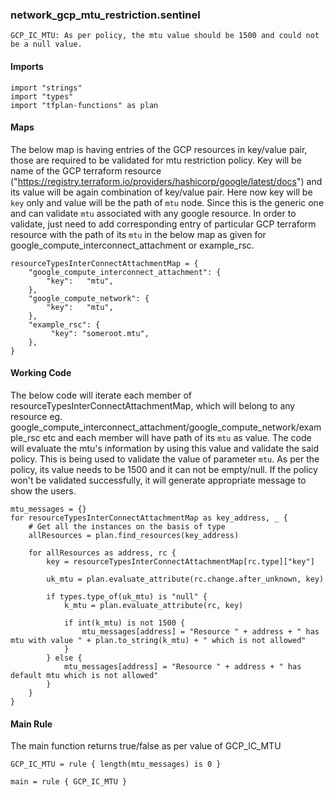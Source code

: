 ### network_gcp_mtu_restriction.sentinel
```
GCP_IC_MTU: As per policy, the mtu value should be 1500 and could not be a null value.
```

#### Imports
```
import "strings"
import "types"
import "tfplan-functions" as plan
```
#### Maps
The below map is having entries of the GCP resources in key/value pair, those are required to be validated for mtu restriction policy. Key will be name of the GCP terraform resource ("https://registry.terraform.io/providers/hashicorp/google/latest/docs") and its value will be again combination of key/value pair. Here now key will be ```key``` only and value will be the path of ```mtu``` node. Since this is the generic one and can validate ```mtu``` associated with any google resource. In order to validate, just need to add corresponding entry of particular GCP terraform resource with the path of its ```mtu``` in the below map as given for google_compute_interconnect_attachment or example_rsc.
```
resourceTypesInterConnectAttachmentMap = {	
	"google_compute_interconnect_attachment": {
		"key":   "mtu",
	},
	"google_compute_network": {
		"key":   "mtu",
	},
	"example_rsc": {
	     "key": "someroot.mtu",
	},
}
```

#### Working Code
The below code will iterate each member of resourceTypesInterConnectAttachmentMap, which will belong to any resource eg. google_compute_interconnect_attachment/google_compute_network/example_rsc etc and each member will have path of its ```mtu``` as value. The code will evaluate the mtu's information by using this value and validate the said policy. This is being used to validate the value of parameter ```mtu```. As per the policy, its value needs to be 1500 and it can not be empty/null. If the policy won't be validated successfully, it will generate appropriate message to show the users.
```
mtu_messages = {}
for resourceTypesInterConnectAttachmentMap as key_address, _ {
	# Get all the instances on the basis of type
	allResources = plan.find_resources(key_address)

    for allResources as address, rc {
        key = resourceTypesInterConnectAttachmentMap[rc.type]["key"]

        uk_mtu = plan.evaluate_attribute(rc.change.after_unknown, key)
        
        if types.type_of(uk_mtu) is "null" {
            k_mtu = plan.evaluate_attribute(rc, key)
            
            if int(k_mtu) is not 1500 {
                mtu_messages[address] = "Resource " + address + " has mtu with value " + plan.to_string(k_mtu) + " which is not allowed"
            }
        } else {
            mtu_messages[address] = "Resource " + address + " has default mtu which is not allowed"
        }
    }
}
```

#### Main Rule
The main function returns true/false as per value of GCP_IC_MTU 
```
GCP_IC_MTU = rule { length(mtu_messages) is 0 }

main = rule { GCP_IC_MTU }
```
